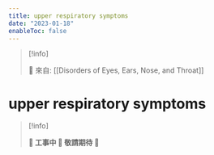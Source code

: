 ```yaml
---
title: upper respiratory symptoms
date: "2023-01-18"
enableToc: false
---
```


> [!info]
>
> 🌱 來自: [[Disorders of Eyes, Ears, Nose, and Throat]]

# upper respiratory symptoms

> [!info]
>
> **👷 工事中 🌱 敬請期待 🚧**


